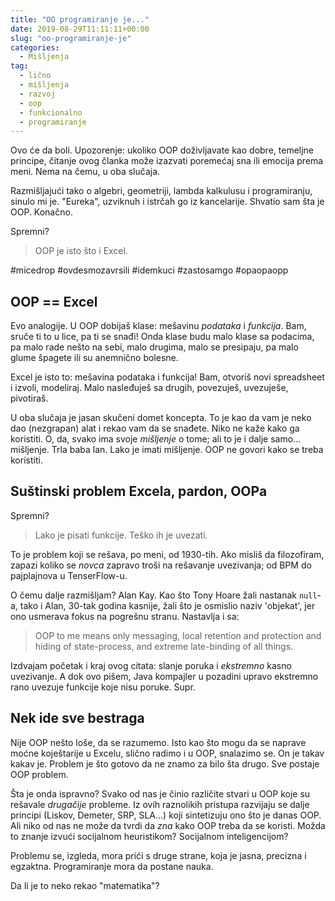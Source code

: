 ```yaml
---
title: "OO programiranje je..."
date: 2019-08-29T11:11:11+00:00
slug: "oo-programiranje-je"
categories:
  - Mišljenja
tag:
  - lično
  - mišljenja
  - razvoj
  - oop
  - funkcionalno
  - programiranje
---
```


Ovo će da boli. Upozorenje: ukoliko OOP doživljavate kao dobre, temeljne principe, čitanje ovog članka može izazvati poremećaj sna ili emocija prema meni. Nema na čemu, u oba slučaja.
<!--more-->

Razmišljajući tako o algebri, geometriji, lambda kalkulusu i programiranju, sinulo mi je. "Eureka", uzviknuh i istrčah go iz kancelarije. Shvatio sam šta je OOP. Konačno.

Spremni?

> OOP je isto što i Excel.

\#micedrop \#ovdesmozavrsili \#idemkuci \#zastosamgo \#opaopaopp

## OOP == Excel

Evo analogije. U OOP dobijaš klase: mešavinu _podataka_ i _funkcija_. Bam, sruče ti to u lice, pa ti se snađi! Onda klase budu malo klase sa podacima, pa malo rade nešto na sebi, malo drugima, malo se presipaju, pa malo glume špagete ili su anemnično bolesne.

Excel je isto to: mešavina podataka i funkcija! Bam, otvoriš novi spreadsheet i izvoli, modeliraj. Malo nasleđuješ sa drugih, povezuješ, uvezuješe, pivotiraš.

U oba slučaja je jasan skučeni domet koncepta. To je kao da vam je neko dao (nezgrapan) alat i rekao vam da se snađete. Niko ne kaže kako ga koristiti. O, da, svako ima svoje _mišljenje_ o tome; ali to je i dalje samo... mišljenje. Trla baba lan. Lako je imati mišljenje. OOP ne govori kako se treba koristiti.

## Suštinski problem Excela, pardon, OOPa

Spremni?

> Lako je pisati funkcije. Teško ih je uvezati.

To je problem koji se rešava, po meni, od 1930-tih. Ako misliš da filozofiram, zapazi koliko se _novca_ zapravo troši na rešavanje uvezivanja; od BPM do pajplajnova u TenserFlow-u.

O čemu dalje razmišljam? Alan Kay. Kao što Tony Hoare žali nastanak `null`-a, tako i Alan, 30-tak godina kasnije, žali što je osmislio naziv 'objekat', jer ono usmerava fokus na pogrešnu stranu. Nastavlja i sa:

> OOP to me means only messaging, local retention and protection and hiding of state-process, and extreme late-binding of all things.

Izdvajam početak i kraj ovog citata: slanje poruka i _ekstremno_ kasno uvezivanje. A dok ovo pišem, Java kompajler u pozadini upravo ekstremno rano uvezuje funkcije koje nisu poruke. Supr.

## Nek ide sve bestraga

Nije OOP nešto loše, da se razumemo. Isto kao što mogu da se naprave moćne koještarije u Excelu, slično radimo i u OOP, snalazimo se. On je takav kakav je. Problem je što gotovo da ne znamo za bilo šta drugo. Sve postaje OOP problem.

Šta je onda ispravno? Svako od nas je činio različite stvari u OOP koje su rešavale _drugačije_ probleme. Iz ovih raznolikih pristupa razvijaju se dalje principi (Liskov, Demeter, SRP, SLA...) koji sintetizuju ono što je danas OOP. Ali niko od nas ne može da tvrdi da _zna_ kako OOP treba da se koristi. Možda to znanje izvući socijalnom heuristikom? Socijalnom inteligencijom?

Problemu se, izgleda, mora prići s druge strane, koja je jasna, precizna i egzaktna. Programiranje mora da postane nauka.

Da li je to neko rekao "matematika"?
